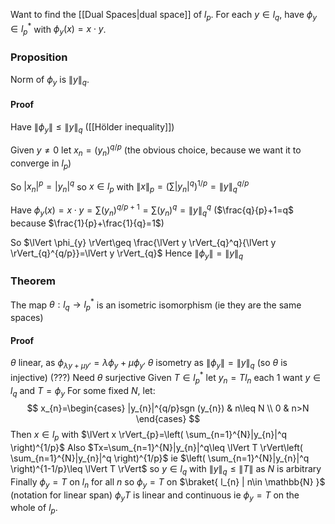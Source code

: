 Want to find the [[Dual Spaces|dual space]] of $l_{p}$.
For each $y\in l_{q}$, have $\phi_{y}\in l_{p}^{*}$ with $\phi_{y}(x)=x\cdot y$.

### Proposition
Norm of $\phi_y$ is $\lVert y \rVert_{q}$.
#### Proof
Have $\lVert \phi_{y} \rVert\leq \lVert y \rVert_{q}$ ([[Hölder inequality]])

Given $y\neq 0$ let $x_{n}=(y_{n})^{q/p}$ (the obvious choice, because we want it to converge in $l_{p}$)

So $|x_{n}|^p=|y_{n}|^q$ so $x\in l_{p}$ with $\lVert x \rVert_{p}=\left( \sum|y_{n}|^q \right)^{1/p}=\lVert y \rVert_{q}^{q/p}$

Have $\phi_{y}(x)=x\cdot y=\sum(y_{n})^{q/p+1}=\sum(y_{n})^q=\lVert y \rVert_{q}^q$ 
($\frac{q}{p}+1=q$ because $\frac{1}{p}+\frac{1}{q}=1$)

So $\lVert \phi_{y} \rVert\geq \frac{\lVert y \rVert_{q}^q}{\lVert y \rVert_{q}^{q/p}}=\lVert y \rVert_{q}$
Hence $\lVert \phi_{y} \rVert=\lVert y \rVert_{q}$

### Theorem
The map $\theta:l_{q}\to l_{p}^{*}$ is an isometric isomorphism (ie they are the same spaces)
#### Proof
$\theta$ linear, as $\phi_{\lambda y+\mu y'}=\lambda \phi_{y}+\mu \phi_{y'}$
$\theta$ isometry as $\lVert \phi_{y} \rVert=\lVert y \rVert_{q}$ (so $\theta$ is injective) (???)
Need $\theta$ surjective
Given $T\in l_{p}^{*}$ let $y_{n}=Tl_{n}$ each 1 
want $y\in l_{q}$ and $T=\phi_{y}$
For some fixed $N$, let:
$$
x_{n}=\begin{cases}
|y_{n}|^{q/p}sgn (y_{n}) & n\leq N \\
0 & n>N
\end{cases}
$$
Then $x \in l_{p}$ with $\lVert x \rVert_{p}=\left( \sum_{n=1}^{N}|y_{n}|^q \right)^{1/p}$
Also $Tx=\sum_{n=1}^{N}|y_{n}|^q\leq \lVert T \rVert\left( \sum_{n=1}^{N}|y_{n}|^q \right)^{1/p}$
ie $\left( \sum_{n=1}^{N}|y_{n}|^q \right)^{1-1/p}\leq \lVert T \rVert$ so $y\in l_{q}$ with $\lVert y \rVert_{q}\leq \lVert T \rVert$ as $N$ is arbitrary
Finally $\phi_{y}=T$ on $l_{n}$ for all $n$
so $\phi _y=T$ on $\braket{ l_{n} | n\in \mathbb{N} }$ (notation for linear span)
$\phi_{y}T$ is linear and continuous
ie $\phi_{y}=T$ on the whole of $l_{p}$.